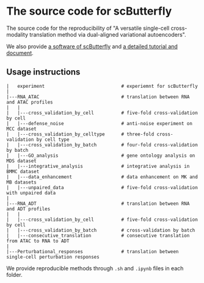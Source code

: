# The source code for scButterfly

The source code for the reproducibility of "A versatile single-cell cross-modality translation method via dual-aligned variational autoencoders".

We also provide [a software of scButterfly](https://github.com/BioX-NKU/scButterfly) and [a detailed tutorial and document](http://scbutterfly.readthedocs.io/). 

## Usage instructions

```
|   experiment                            # experiemnt for scButterfly
|
|---RNA_ATAC                              # translation between RNA and ATAC profiles
|   |
|   |---cross_validation_by_cell          # five-fold cross-validation by cell
|   |---defense_noise                     # anti-noise experiment on MCC dataset
|   |---cross_validation_by_celltype      # three-fold cross-validation by cell type
|   |---cross_validation_by_batch         # four-fold cross-validation by batch
|   |---GO_analysis                       # gene ontology analysis on MDS dataset
|   |---integrative_analysis              # integrative analysis in BMMC dataset
|   |---data_enhancement                  # data enhancement on MK and MB datasets
|   |---unpaired_data                     # five-fold cross-validation with unpaired data
|
|---RNA_ADT                               # translation between RNA and ADT profiles
|   |
|   |---cross_validation_by_cell          # five-fold cross-validation by cell
|   |---cross_validation_by_batch         # cross-validation by batch
|   |---consecutive_translation           # consecutive translation from ATAC to RNA to ADT
|
|---Perturbational_responses              # translation between single-cell perturbation responses

```
We provide reproducible methods through `.sh` and `.ipynb` files in each folder.